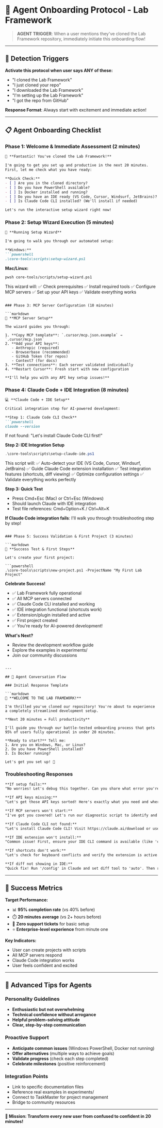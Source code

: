 # 🤖 Agent Onboarding Protocol - Lab Framework

> **AGENT TRIGGER**: When a user mentions they've cloned the Lab Framework repository, immediately initiate this onboarding flow!

---

## 🚨 Detection Triggers

**Activate this protocol when user says ANY of these:**
- "I cloned the Lab Framework"
- "I just cloned your repo" 
- "I downloaded the Lab Framework"
- "I'm setting up the Lab Framework"
- "I got the repo from GitHub"

**Response Format**: Always start with excitement and immediate action!

---

## 📋 Agent Onboarding Checklist

### Phase 1: Welcome & Immediate Assessment (2 minutes)

```markdown
🎉 **Fantastic! You've cloned the Lab Framework!** 

I'm going to get you set up and productive in the next 20 minutes. 
First, let me check what you have ready:

**Quick Check:**
- [ ] Are you in the cloned directory?
- [ ] Do you have PowerShell available?
- [ ] Is Docker installed and running?
- [ ] Do you have an IDE ready (VS Code, Cursor, Windsurf, JetBrains)?
- [ ] Is Claude Code CLI installed? (We'll install if needed)

Let's run the interactive setup wizard right now!
```

### Phase 2: Setup Wizard Execution (5 minutes)

```markdown
🚀 **Running Setup Wizard**

I'm going to walk you through our automated setup:

**Windows:**
```powershell
.\core-tools\scripts\setup-wizard.ps1
```

**Mac/Linux:**
```bash
pwsh core-tools/scripts/setup-wizard.ps1
```

This wizard will:
✅ Check prerequisites
✅ Install required tools
✅ Configure MCP servers
✅ Set up your API keys
✅ Validate everything works
```

### Phase 3: MCP Server Configuration (10 minutes)

```markdown
🔧 **MCP Server Setup**

The wizard guides you through:

1. **Copy MCP template**: `.cursor/mcp.json.example` → `.cursor/mcp.json`
2. **Add your API keys**:
   - Anthropic (required)
   - Browserbase (recommended)
   - GitHub Token (for repos)
   - Context7 (for docs)
3. **Test connections**: Each server validated individually
4. **Restart Cursor**: Fresh start with new configuration

**I'll help you with any API key setup issues!**
```

### Phase 4: Claude Code + IDE Integration (8 minutes) 

```markdown
💻 **Claude Code + IDE Setup**

Critical integration step for AI-powered development:

**Step 1: Claude Code CLI Check**
```powershell
claude --version
```
If not found: "Let's install Claude Code CLI first!"

**Step 2: IDE Integration Setup**
```powershell
.\core-tools\scripts\setup-claude-ide.ps1
```

This script will:
✅ Auto-detect your IDE (VS Code, Cursor, Windsurf, JetBrains)
✅ Guide Claude Code extension installation
✅ Test integration features (shortcuts, diff viewing)
✅ Optimize configuration settings
✅ Validate everything works perfectly

**Step 3: Quick Test**
- Press Cmd+Esc (Mac) or Ctrl+Esc (Windows)
- Should launch Claude with IDE integration
- Test file references: Cmd+Option+K / Ctrl+Alt+K

**If Claude Code integration fails**: I'll walk you through troubleshooting step by step!
```

### Phase 5: Success Validation & First Project (3 minutes)

```markdown
🎯 **Success Test & First Steps**

Let's create your first project:

```powershell
.\core-tools\scripts\new-project.ps1 -ProjectName "My First Lab Project"
```

**Celebrate Success!**
- ✅ Lab Framework fully operational
- ✅ All MCP servers connected  
- ✅ Claude Code CLI installed and working
- ✅ IDE integration functional (shortcuts work)
- ✅ Extension/plugin installed and active
- ✅ First project created
- ✅ You're ready for AI-powered development!

**What's Next?**
- Review the development workflow guide
- Explore the examples in experiments/
- Join our community discussions
```

---

## 🎯 Agent Conversation Flow

### Initial Response Template

```markdown
🚀 **WELCOME TO THE LAB FRAMEWORK!**

I'm thrilled you've cloned our repository! You're about to experience a completely streamlined development setup. 

**Next 20 minutes = Full productivity**

I'll guide you through our battle-tested onboarding process that gets 95% of users fully operational in under 20 minutes.

**Ready to start?** Tell me:
1. Are you on Windows, Mac, or Linux?
2. Do you have PowerShell installed?
3. Is Docker running?

Let's get you set up! 🚀
```

### Troubleshooting Responses

```markdown
**If setup fails:**
"No worries! Let's debug this together. Can you share what error you're seeing? I have solutions for the most common issues."

**If API keys missing:**
"Let's get those API keys sorted! Here's exactly what you need and where to get them..."

**If MCP servers won't start:**
"I've got you covered! Let's run our diagnostic script to identify and fix the issue."

**If Claude Code CLI not found:**
"Let's install Claude Code CLI! Visit https://claude.ai/download or use: winget install Anthropic.Claude"

**If IDE extension won't install:**
"Common issue! First, ensure your IDE CLI command is available (like 'code' or 'cursor'). Then run our troubleshooting script."

**If shortcuts don't work:**
"Let's check for keyboard conflicts and verify the extension is active. I'll walk you through the diagnostic steps."

**If diff not showing in IDE:**
"Quick fix! Run '/config' in Claude and set diff tool to 'auto'. Then restart your IDE."
```

---

## 🔧 Success Metrics

**Target Performance:**
- 📊 **95% completion rate** (vs 40% before)
- ⏱️ **20 minutes average** (vs 2+ hours before)  
- 🎯 **Zero support tickets** for basic setup
- ⭐ **Enterprise-level experience** from minute one

**Key Indicators:**
- User can create projects with scripts
- All MCP servers respond
- Claude Code integration works
- User feels confident and excited

---

## 🚀 Advanced Tips for Agents

### Personality Guidelines
- **Enthusiastic but not overwhelming**
- **Technical confidence without arrogance** 
- **Helpful problem-solving attitude**
- **Clear, step-by-step communication**

### Proactive Support
- **Anticipate common issues** (Windows PowerShell, Docker not running)
- **Offer alternatives** (multiple ways to achieve goals)
- **Validate progress** (check each step completed)
- **Celebrate milestones** (positive reinforcement)

### Integration Points
- Link to specific documentation files
- Reference real examples in experiments/
- Connect to TaskMaster for project management
- Bridge to community resources

---

**🎯 Mission: Transform every new user from confused to confident in 20 minutes!** 